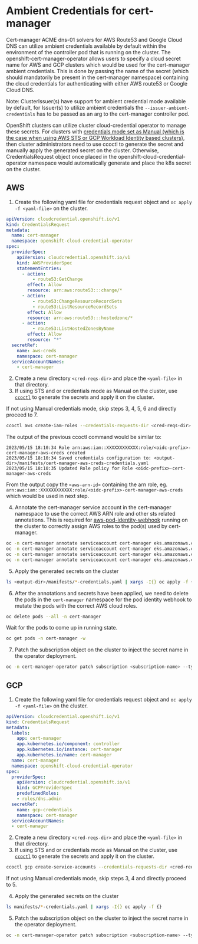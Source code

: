 # Ambient Credentials for cert-manager

Cert-manager ACME dns-01 solvers for AWS Route53 and Google Cloud DNS can utilize ambient credentials available by default within the environment of the controller pod that is running on the cluster. The openshift-cert-manager-operator allows users to specify a cloud secret name for AWS and GCP clusters which would be used for the cert-manager ambient credentials. This is done by passing the name of the secret (which should mandatorily be present in the cert-manager namespace) containing the cloud credentials for authenticating with either AWS route53 or Google Cloud DNS.

Note: ClusterIssuer(s) have support for ambient credential mode available by default, for Issuer(s) to utilize ambient credentials the `--issuer-ambient-credentials` has to be passed as an arg to the cert-manager controller pod.

OpenShift clusters can utilize cluster cloud-credential operator to manage these secrets. For clusters with [credentials mode set as Manual (which is the case when using AWS STS or GCP Workload Identity based clusters)](https://docs.openshift.com/container-platform/latest/authentication/managing_cloud_provider_credentials/cco-mode-manual.html), then cluster administrators need to use ccoctl to generate the secret and manually apply the generated secret on the cluster. Otherwise, CredentialsRequest object once placed in the openshift-cloud-credential-operator namespace would automatically generate and place the k8s secret on the cluster.

## AWS

1. Create the following yaml file for credentials request object and `oc apply -f <yaml-file>` on the cluster. 
```yaml
apiVersion: cloudcredential.openshift.io/v1
kind: CredentialsRequest
metadata:
  name: cert-manager
  namespace: openshift-cloud-credential-operator
spec:
  providerSpec:
    apiVersion: cloudcredential.openshift.io/v1
    kind: AWSProviderSpec
    statementEntries:
      - action:
          - route53:GetChange
        effect: Allow
        resource: arn:aws:route53:::change/*
      - action:
          - route53:ChangeResourceRecordSets
          - route53:ListResourceRecordSets
        effect: Allow
        resource: arn:aws:route53:::hostedzone/*
      - action:
          - route53:ListHostedZonesByName
        effect: Allow
        resource: "*"
  secretRef:
    name: aws-creds
    namespace: cert-manager
  serviceAccountNames:
    - cert-manager
```
2. Create a new directory `<cred-reqs-dir>` and place the `<yaml-file>` in that directory.
3. If using STS and or credentials mode as Manual on the cluster, use [`ccoctl`](https://github.com/openshift/cloud-credential-operator/blob/master/docs/ccoctl.md) to generate the secrets and apply it on the cluster.

If not using Manual credentials mode, skip steps 3, 4, 5, 6 and directly proceed to 7.

```sh
ccoctl aws create-iam-roles --credentials-requests-dir <cred-reqs-dir> --identity-provider-arn <cluster-oidc-provider-arn>  --name <cluster-oidc-name>  --output-dir <output-dir> --region <cluster-aws-region>
```
The output of the previous ccoctl command would be similar to:

```log
2023/05/15 18:10:34 Role arn:aws:iam::XXXXXXXXXXXX:role/<oidc-prefix>-cert-manager-aws-creds created
2023/05/15 18:10:34 Saved credentials configuration to: <output-dir>/manifests/cert-manager-aws-creds-credentials.yaml
2023/05/15 18:10:35 Updated Role policy for Role <oidc-prefix>-cert-manager-aws-creds
```

From the output copy the `<aws-arn-id>` containing the arn role, eg. `arn:aws:iam::XXXXXXXXXXXX:role/<oidc-prefix>-cert-manager-aws-creds` which would be used in next step.

4. Annotate the cert-manager service account in the cert-manager namespace to use the correct AWS ARN role and other sts related annotations. This is required for [aws-pod-identity-webhook](https://github.com/openshift/aws-pod-identity-webhook) running on the cluster to correctly assign AWS roles to the pod(s) used by cert-manager.

```sh
oc -n cert-manager annotate serviceaccount cert-manager eks.amazonaws.com/role-arn="<aws-arn-id>"
oc -n cert-manager annotate serviceaccount cert-manager eks.amazonaws.com/audience="sts.amazonaws.com"
oc -n cert-manager annotate serviceaccount cert-manager eks.amazonaws.com/sts-regional-endpoints="true"
oc -n cert-manager annotate serviceaccount cert-manager eks.amazonaws.com/token-expiration="86400"
```

5. Apply the generated secrets on the cluster 
```sh
ls <output-dir>/manifests/*-credentials.yaml | xargs -I{} oc apply -f {}
```

6. After the annotations and secrets have been applied, we need to delete the pods in the `cert-manager` namespace for the pod identity webhook to mutate the pods with the correct AWS cloud roles.
```sh
oc delete pods --all -n cert-manager
```

Wait for the pods to come up in running state.

```sh
oc get pods -n cert-manager -w
```

7. Patch the subscription object on the cluster to inject the secret name in the operator deployment.
```sh
oc -n cert-manager-operator patch subscription <subscription-name> --type='merge' -p '{"spec":{"config":{"env":[{"name":"CLOUD_CREDENTIALS_SECRET_NAME","value":"aws-creds"}]}}}'
```

## GCP

1. Create the following yaml file for credentials request object and `oc apply -f <yaml-file>` on the cluster. 
```yaml
apiVersion: cloudcredential.openshift.io/v1
kind: CredentialsRequest
metadata:
  labels:
    app: cert-manager
    app.kubernetes.io/component: controller
    app.kubernetes.io/instance: cert-manager
    app.kubernetes.io/name: cert-manager
  name: cert-manager
  namespace: openshift-cloud-credential-operator
spec:
  providerSpec:
    apiVersion: cloudcredential.openshift.io/v1
    kind: GCPProviderSpec
    predefinedRoles:
    - roles/dns.admin
  secretRef:
    name: gcp-credentials
    namespace: cert-manager
  serviceAccountNames:
  - cert-manager
```
2. Create a new directory `<cred-reqs-dir>` and place the `<yaml-file>` in that directory.
3. If using STS and or credentials mode as Manual on the cluster, use [`ccoctl`](https://github.com/openshift/cloud-credential-operator/blob/master/docs/ccoctl.md) to generate the secrets and apply it on the cluster. 
```sh
ccoctl gcp create-service-accounts --credentials-requests-dir <cred-reqs-dir> --name <unique-resource-name> --output-dir <output-dir> --workload-identity-pool <cluster-gcp-identity-pool-name> --workload-identity-provider <cluster-gcp-identity-pool> --project <gcp-project-name>
```
If not using Manual credentials mode, skip steps 3, 4 and directly proceed to 5.

4. Apply the generated secrets on the cluster 
```sh
ls manifests/*-credentials.yaml | xargs -I{} oc apply -f {}
```

5. Patch the subscription object on the cluster to inject the secret name in the operator deployment.
```sh
oc -n cert-manager-operator patch subscription <subscription-name> --type='merge' -p '{"spec":{"config":{"env":[{"name":"CLOUD_CREDENTIALS_SECRET_NAME","value":"gcp-credentials"}]}}}'
```
